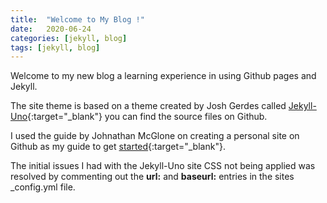 ```yaml
---
title:  "Welcome to My Blog !"
date:   2020-06-24
categories: [jekyll, blog]
tags: [jekyll, blog]
---
```

Welcome to my new blog a learning experience in using Github pages and Jekyll.

The site theme is based on a theme created by Josh Gerdes called [Jekyll-Uno](https://github.com/joshgerdes/jekyll-uno){:target="_blank"} you can find the source files on Github.

I used the guide by Johnathan McGlone on creating a personal site on Github as my guide to get [started](http://jmcglone.com/guides/github-pages/){:target="_blank"}.

The initial issues I had with the Jekyll-Uno site CSS not being applied was resolved by commenting out the **url:** and **baseurl:** entries in the sites _config.yml file.

